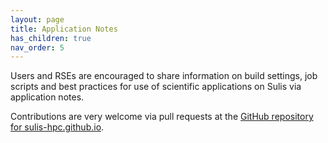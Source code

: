 ```yaml
---
layout: page
title: Application Notes
has_children: true
nav_order: 5
---
```


Users and RSEs are encouraged to share information on build settings, job scripts and best practices for use of scientific applications on Sulis via application notes.

Contributions are very welcome via pull requests at the [GitHub repository for sulis-hpc.github.io](https://github.com/sulis-hpc/sulis-hpc.github.io).
